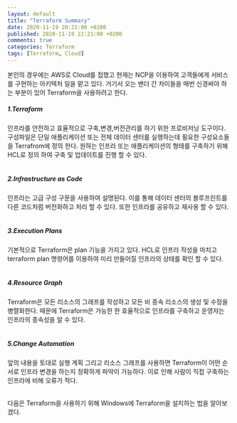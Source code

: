 ```yaml
---
layout: default
title: "Terraform Summary"
date: 2020-11-19 20:21:00 +0200
published: 2020-11-19 22:21:00 +0200
comments: true
categories: Terraform
tags: [Terraform, Cloud]
---
```

본인의 경우에는 AWS로 Cloud를 접했고 현재는 NCP을 이용하여 고객들에게 서비스를 구현하는 아키텍처 일을 맡고 있다. 거기서 오는 밴더 간 차이들을 매번 신경써야 하는 부분이 있어 Terraform을 사용하려고 한다.

<!--more-->

##### 1.Terraform<br/>
인프라를 안전하고 효율적으로 구축,변경,버전관리를 하기 위한 프로비저닝 도구이다.
구성파일은 단일 애플리케이션 또는 전체 데이터 센터를 실행하는데 필요한 구성요소들을 Terrafrom에 정의 한다.
원하는 인프라 또는 애플리케이션의 형태를 구축하기 위해 HCL로 정의 하여 구축 및 업데이트를 진행 할 수 있다.
<br/>
<br/>

##### 2.Infrastructure as Code<br/>
인프라는 고급 구성 구문을 사용하여 설명된다. 
이를 통해 데이터 센터의 블루프린트를 다른 코드처럼 버전화하고 처리 할 수 ​​있다. 
또한 인프라를 공유하고 재사용 할 수 있다.
<br/>
<br/>

##### 3.Execution Plans<br/>

기본적으로 Terraform은 plan 기능을 가지고 있다.
HCL로 인프라 작성을 마치고 terraform plan 명령어를 이용하여 미리 만들어질 인프라의 상태를 확인 할 수 있다.
<br/>
<br/>

##### 4.Resource Graph<br/>

Terraform은 모든 리소스의 그래프를 작성하고 모든 비 종속 리소스의 생성 및 수정을 병렬화한다.
때문에 Terraform은 가능한 한 효율적으로 인프라를 구축하고 운영자는 인프라의 종속성을 알 수 있다.
<br/>
<br/>

##### 5.Change Automation<br/>

앞의 내용을 토대로 실행 계획 그리고 리소스 그래프를 사용하면 Terraform이 어떤 순서로 인프라 변경을 하는지 정확하게 파악이 가능하다.
이로 인해 사람이 직접 구축하는 인프라에 비해 오류가 적다.
<br/>
<br/>


다음은 Terraform을 사용하기 위해 Windows에 Terraform을 설치하는 법을 알아보겠다.

